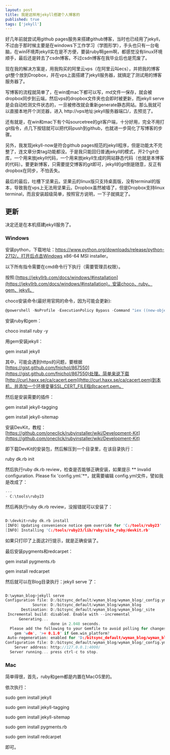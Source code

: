 ```yaml
---
layout: post
title: 我是这样用jekyll搭建个人博客的
published: true
tags: ['jekyll']
---
```


好几年前就尝试用github pages服务来搭建github博客，当时也已经用了jekyll，不过由于那时候主要是在windows下工作学习（学图形学），手头也只有一台电脑，在win环境弄jekyll实在是不方便，要装ruby啊gem啊，都感觉没有linux环境顺手，最后还是转去了csdn博客。不过csdn博客在我毕业后也是荒废了。

<!--more-->

现在我的解决方案是，用我购买的阿里云vps（在阿里云叫ecs），并把我的博客git整个放到Dropbox，并在vps上面搭建了jekyll服务器，就搞定了测试用的博客服务器了。

写博客的流程就简单了，在win或mac下都可以写，md文件一保存，就会被dropbox同步到云端，然后vps的dropbox文件夹也会即时被更新，而jekyll serve是会自动检测文件状态的，一旦被修改就会重新generate静态网站。那么我就可以直接本地开个浏览器，进入 http://vps地址:jekyll服务器端口/，去预览了。

还有就是，在win和mac下有个叫sourcetree的git客户端，十分好用，完全不用打git指令，点几下按钮就可以把代码push到github，也就进一步简化了写博客的步骤。

另外，我发现jekyll-now是符合github pages规范的jekyll程序，但是功能太不完整了，连文章分类tag功能都没。于是我只能回归普通jekyll的模式，开2个git仓库，一个用来放jekyll代码，一个用来放jekyll生成的网站静态代码（也就是本博客的代码）。要更新博客，只需要提交博客的git即可，jekyll的git倒是随意，反正有dropbox在同步，不怕丢失。

最后的最后，吐槽下坚果云。坚果云的linux版只支持桌面版，没有terminal的版本，导致我在vps上无法用坚果云。Dropbox虽然被墙了，但是Dropbox支持linux terminal，而且安装超级简单，按照官方说明，一下子就搞定了。



## 更新

决定还是在本机搭建jekyll服务了。

### Windows

安装python，下载地址：https://www.python.org/downloads/release/python-2712/，打开后点击Windows x86-64 MSI installer。



以下所有指令需要在cmd命令行下执行（需要管理员权限）。


按照:[https://jekyllrb.com/docs/windows/#installation](https://jekyllrb.com/docs/windows/#installation)，安装choco、ruby、gem、jekyll。

choco安装命令(最好用官网的命令，因为可能会更新):

```c
@powershell -NoProfile -ExecutionPolicy Bypass -Command "iex ((new-object net.webclient).DownloadString('https://chocolatey.org/install.ps1'))" && SET PATH=%PATH%;%ALLUSERSPROFILE%\chocolatey\bin
```

安装ruby和gem：

choco install ruby -y

用gem安装jekyll：

gem install jekyll


其中，可能会遇到https的问题，要根据[https://gist.github.com/fnichol/867550](https://gist.github.com/fnichol/867550)处理。简单来说下载[http://curl.haxx.se/ca/cacert.pem](http://curl.haxx.se/ca/cacert.pem)到本机，并添加一个环境变量SSL_CERT_FILE指向cacert.pem。


然后是安装需要的插件：

gem install jekyll-tagging

gem install jekyll-sitemap

安装DevKit，教程： [https://github.com/oneclick/rubyinstaller/wiki/Development-Kit](https://github.com/oneclick/rubyinstaller/wiki/Development-Kit)

即下载DevKit的安装包，然后解压到一个目录里，在该目录执行：

ruby dk.rb init

然后执行ruby dk.rb review，检查是否能够正确安装，如果提示 ** Invalid configuration. Please fix 'config.yml.'**，就需要编辑 config.yml文件，譬如我是改成了：

```c
---
- C:\tools\ruby23

```

然后再执行ruby dk.rb review，没报错就可以安装了：

```c

D:\devkit>ruby dk.rb install
[INFO] Updating convenience notice gem override for 'C:/tools/ruby23'
[INFO] Installing 'C:/tools/ruby23/lib/ruby/site_ruby/devkit.rb'

```

如果只打印了上面这2行提示，就是正确安装了。


最后安装pygments和redcarpet：

gem install pygments.rb

gem install redcarpet

然后就可以在Blog目录执行：jekyll serve 了：


```c

D:\wyman_blog>jekyll serve
Configuration file: D:/bitsync_default/wyman_blog/wyman_blog/_config.yml
            Source: D:/bitsync_default/wyman_blog/wyman_blog
       Destination: D:/bitsync_default/wyman_blog/wyman_blog/_site
 Incremental build: disabled. Enable with --incremental
      Generating...
                    done in 2.048 seconds.
  Please add the following to your Gemfile to avoid polling for changes:
    gem 'wdm', '>= 0.1.0' if Gem.win_platform?
 Auto-regeneration: enabled for 'D:/bitsync_default/wyman_blog/wyman_blog'
Configuration file: D:/bitsync_default/wyman_blog/wyman_blog/_config.yml
    Server address: http://127.0.0.1:4000/
  Server running... press ctrl-c to stop.

```


### Mac

简单得很，首先，ruby和gem都是内置在MacOS里的。

依次执行：


sudo gem install jekyll

sudo gem install jekyll-tagging

sudo gem install jekyll-sitemap

sudo gem install pygments.rb

sudo gem install redcarpet

即可。